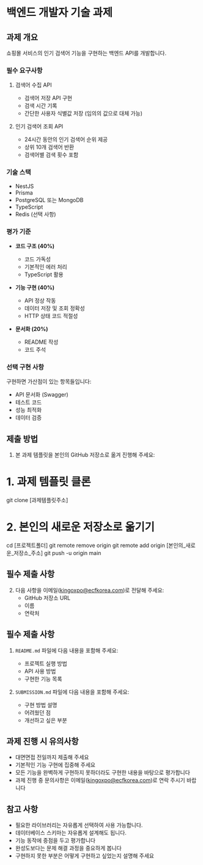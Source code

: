 # 백엔드 개발자 기술 과제

## 과제 개요
쇼핑몰 서비스의 인기 검색어 기능을 구현하는 백엔드 API를 개발합니다.

### 필수 요구사항

1. 검색어 수집 API
   - 검색어 저장 API 구현
   - 검색 시간 기록
   - 간단한 사용자 식별값 저장 (임의의 값으로 대체 가능)

2. 인기 검색어 조회 API
   - 24시간 동안의 인기 검색어 순위 제공
   - 상위 10개 검색어 반환
   - 검색어별 검색 횟수 포함

### 기술 스택
  - NestJS
  - Prisma
  - PostgreSQL 또는 MongoDB
  - TypeScript
  - Redis (선택 사항)

### 평가 기준

- **코드 구조 (40%)**
  - 코드 가독성
  - 기본적인 에러 처리
  - TypeScript 활용

- **기능 구현 (40%)**
  - API 정상 작동
  - 데이터 저장 및 조회 정확성
  - HTTP 상태 코드 적절성

- **문서화 (20%)**
  - README 작성
  - 코드 주석

### 선택 구현 사항
구현하면 가산점이 있는 항목들입니다:
- API 문서화 (Swagger)
- 테스트 코드
- 성능 최적화
- 데이터 검증

## 제출 방법
1. 본 과제 템플릿을 본인의 GitHub 저장소로 옮겨 진행해 주세요:

# 1. 과제 템플릿 클론
git clone [과제템플릿주소]

# 2. 본인의 새로운 저장소로 옮기기
cd [프로젝트폴더]
git remote remove origin
git remote add origin [본인의_새로운_저장소_주소]
git push -u origin main
## 필수 제출 사항

2. 다음 사항을 이메일(kingoxpo@ecfkorea.com)로 전달해 주세요:
   - GitHub 저장소 URL
   - 이름
   - 연락처

## 필수 제출 사항

1. `README.md` 파일에 다음 내용을 포함해 주세요:
   - 프로젝트 실행 방법
   - API 사용 방법
   - 구현한 기능 목록
   
2. `SUBMISSION.md` 파일에 다음 내용을 포함해 주세요:
   - 구현 방법 설명
   - 어려웠던 점
   - 개선하고 싶은 부분

## 과제 진행 시 유의사항

- 대면면접 전일까지 제출해 주세요
- 기본적인 기능 구현에 집중해 주세요
- 모든 기능을 완벽하게 구현하지 못하더라도 구현한 내용을 바탕으로 평가합니다
- 과제 진행 중 문의사항은 이메일(kingoxpo@ecfkorea.com)로 연락 주시기 바랍니다

## 참고 사항
- 필요한 라이브러리는 자유롭게 선택하여 사용 가능합니다.
- 데이터베이스 스키마는 자유롭게 설계해도 됩니다.
- 기능 동작에 중점을 두고 평가합니다
- 완성도보다는 문제 해결 과정을 중요하게 봅니다
- 구현하지 못한 부분은 어떻게 구현하고 싶었는지 설명해 주세요
